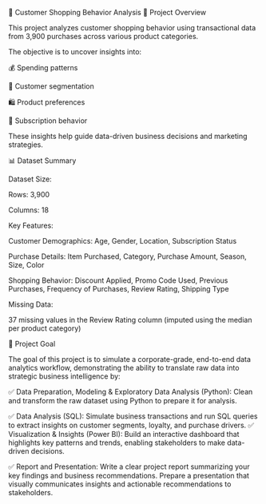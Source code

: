 🛒 Customer Shopping Behavior Analysis
📘 Project Overview

This project analyzes customer shopping behavior using transactional data from 3,900 purchases across various product categories.

The objective is to uncover insights into:

💰 Spending patterns

👥 Customer segmentation

🛍️ Product preferences

🔁 Subscription behavior

These insights help guide data-driven business decisions and marketing strategies.

📊 Dataset Summary

Dataset Size:

Rows: 3,900

Columns: 18

Key Features:

Customer Demographics: Age, Gender, Location, Subscription Status

Purchase Details: Item Purchased, Category, Purchase Amount, Season, Size, Color

Shopping Behavior: Discount Applied, Promo Code Used, Previous Purchases, Frequency of Purchases, Review Rating, Shipping Type

Missing Data:

37 missing values in the Review Rating column (imputed using the median per product category)

🎯 Project Goal

The goal of this project is to simulate a corporate-grade, end-to-end data analytics workflow, demonstrating the ability to translate raw data into strategic business intelligence by:

✅ Data Preparation, Modeling & Exploratory Data Analysis (Python):
Clean and transform the raw dataset using Python to prepare it for analysis.

✅ Data Analysis (SQL):
Simulate business transactions and run SQL queries to extract insights on customer segments, loyalty, and purchase drivers.
✅ Visualization & Insights (Power BI): Build an interactive dashboard that highlights key patterns and trends, enabling stakeholders to make data-driven decisions.

✅ Report and Presentation: Write a clear project report summarizing your key findings and business recommendations. Prepare a presentation that visually communicates insights and actionable recommendations to stakeholders.
